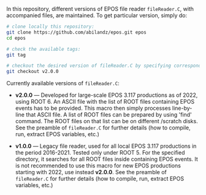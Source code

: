 In this repository, different versions of EPOS file reader ```fileReader.C```, with accompanied files, are maintained.
To get particular version, simply do:

```bash
# clone locally this repository:
git clone https://github.com/abilandz/epos.git epos
cd epos

# check the available tags:
git tag

# checkout the desired version of fileReader.C by specifying corresponding tag, e.g.:
git checkout v2.0.0
```

Currently available versions of ```fileReader.C```:

* **v2.0.0** &mdash; Developed for large-scale EPOS 3.117 productions as of 2022, using ROOT 6. An ASCII file with the list of ROOT files containing EPOS events has to be provided.
This macro then simply processes line-by-line that ASCII file. A list of ROOT files can be prepared by using 'find' command. The ROOT files on that list can be on 
different /scratch disks. See the preamble of ```fileReader.C``` for further details (how to compile, run, extract EPOS variables, etc.)

* **v1.0.0** &mdash; Legacy file reader, used for all local EPOS 3.117 productions in the period 2016-2021. Tested only under ROOT 5. For the specified directory, 
it searches for all ROOT files inside containing EPOS events. It is not recommended to use this macro for new EPOS productions starting with 2022, use instead 
**v2.0.0**. See the preamble of ```fileReader.C``` for further details (how to compile, run, extract EPOS variables, etc.)  

